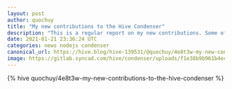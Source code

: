 ```yaml
---
layout: post
author: quochuy
title: "My new contributions to the Hive Condenser"
description: "This is a regular report on my new contributions. Some of the new work below might still be in test and not yet deployed."
date: 2021-01-21 23:36:24 UTC
categories: news nodejs condenser
canonical_url: https://hive.blog/hive-139531/@quochuy/4e8t3w-my-new-contributions-to-the-hive-condenser
image: https://gitlab.syncad.com/hive/condenser/uploads/f1e38b9b961b4ec584aa3f8a804daf79/Screen_Shot_2021-01-21_at_10.54.08_pm.png
---
```

{% hive quochuy/4e8t3w-my-new-contributions-to-the-hive-condenser %}

